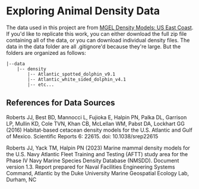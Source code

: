 # Exploring Animal Density Data

The data used in this project are from [MGEL Density Models: US East Coast](https://seamap.env.duke.edu/models/Duke/EC/). If you'd like to replicate this work, you can either download the full zip file containing all of the data, or you can download individual density files. The data in the data folder are all .gitignore'd because they're large. But the folders are organized as follows:

    |--data
        |-- density
            |-- Atlantic_spotted_dolphin_v9.1
            |-- Atlantic_white_sided_dolphin_v4.1
            |-- etc...


## References for Data Sources
Roberts JJ, Best BD, Mannocci L, Fujioka E, Halpin PN, Palka DL, Garrison LP,
Mullin KD, Cole TVN, Khan CB, McLellan WM, Pabst DA, Lockhart GG (2016)
Habitat-based cetacean density models for the U.S. Atlantic and Gulf of
Mexico. Scientific Reports 6: 22615. doi: 10.1038/srep22615

Roberts JJ, Yack TM, Halpin PN (2023) Marine mammal density models for the
U.S. Navy Atlantic Fleet Training and Testing (AFTT) study area for the Phase
IV Navy Marine Species Density Database (NMSDD). Document version 1.3. Report
prepared for Naval Facilities Engineering Systems Command, Atlantic by the
Duke University Marine Geospatial Ecology Lab, Durham, NC
